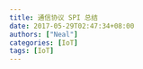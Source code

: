```yaml
---
title: 通信协议 SPI 总结
date: 2017-05-29T02:47:34+08:00
authors: ["Neal"]
categories: [IoT]
tags: [IoT]
---
```


<!--more-->


